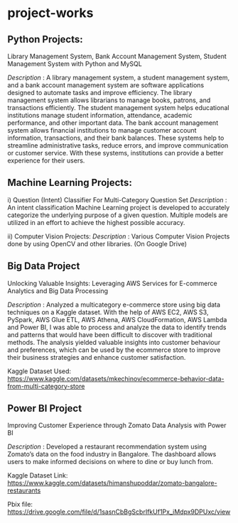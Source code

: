 # project-works
## Python Projects:
Library Management System, Bank Account Management System, Student Management System with Python and MySQL

_Description_ : A library management system, a student management system, and a bank account management system are software applications designed to automate tasks and improve efficiency. The library management system allows librarians to manage books, patrons, and transactions efficiently. The student management system helps educational institutions manage student information, attendance, academic performance, and other important data. The bank account management system allows financial institutions to manage customer account information, transactions, and their bank balances. These systems help to streamline administrative tasks, reduce errors, and improve communication or customer service. With these systems, institutions can provide a better experience for their users.

## Machine Learning Projects:
i) Question (Intent) Classifier For Multi-Category Question Set
_Description_ : An intent classification Machine Learning project is developed to accurately categorize the underlying purpose of a given question. Multiple models are utilized in an effort to achieve the highest possible accuracy.

ii) Computer Vision Projects: 
_Description_ : Various Computer Vision Projects done by using OpenCV and other libraries. (On Google Drive)

## Big Data Project
Unlocking  Valuable  Insights:  Leveraging  AWS  Services  for  E-commerce  Analytics  and  Big Data Processing 

_Description_ : Analyzed  a  multicategory  e-commerce  store  using  big  data  techniques  on  a  Kaggle dataset.  With  the  help  of  AWS  EC2,  AWS  S3,  PySpark,  AWS  Glue  ETL,  AWS  Athena,  AWS CloudFormation,  AWS  Lambda  and  Power  BI,  I was  able  to  process  and  analyze  the  data  to identify  trends  and  patterns  that  would  have  been  difficult  to  discover  with  traditional  methods.  The analysis  yielded  valuable  insights  into  customer  behaviour  and  preferences,  which  can  be  used  by  the  ecommerce  store  to improve  their  business strategies and enhance  customer  satisfaction. 

Kaggle Dataset Used: https://www.kaggle.com/datasets/mkechinov/ecommerce-behavior-data-from-multi-category-store


## Power BI Project
Improving Customer Experience through Zomato Data Analysis with Power BI

_Description_ : Developed a restaurant recommendation system using Zomato’s data on the food industry in Bangalore. The dashboard allows users to make informed decisions on where to dine or buy lunch from.

Kaggle Dataset Link: https://www.kaggle.com/datasets/himanshupoddar/zomato-bangalore-restaurants

Pbix file: https://drive.google.com/file/d/1sasnCbBgScbrIfkUf1Px_iMdpx9DPUxc/view
